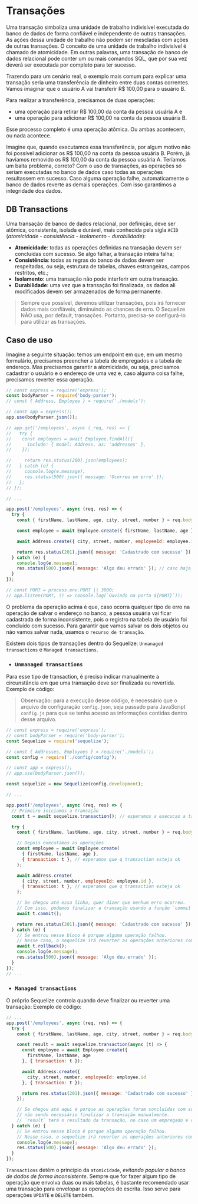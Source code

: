 # Transações
Uma transação simboliza uma unidade de trabalho indivisível executada do banco de dados de forma confiável e independente de outras transações. As ações dessa unidade de trabalho não podem ser mescladas com ações de outras transações. O conceito de uma unidade de trabalho indivisível é chamado de atomicidade. Em outras palavras, uma transação de banco de dados relacional pode conter um ou mais comandos SQL, que por sua vez deverá ser executada por completo para ter sucesso.

Trazendo para um cenário real, o exemplo mais comum para explicar uma transação seria uma transferência de dinheiro entre duas contas correntes. Vamos imaginar que o usuário A vai transferir R$ 100,00 para o usuário B.

Para realizar a transferência, precisamos de duas operações:
- uma operação para retirar R$ 100,00 da conta da pessoa usuária A e
- uma operação para adicionar R$ 100,00 na conta da pessoa usuária B.

Esse processo completo é uma operação atômica. Ou ambas acontecem, ou nada acontece.

Imagine que, quando executamos essa transferência, por algum motivo não foi possível adicionar os R$ 100,00 na conta da pessoa usuária B. Porém, já havíamos removido os R$ 100,00 da conta da pessoa usuária A. Teríamos um baita problema, correto? Com o uso de transações, as operações só seriam executadas no banco de dados caso todas as operações resultassem em sucesso. Caso alguma operação falhe, automaticamente o banco de dados reverte as demais operações. Com isso garantimos a integridade dos dados.


## DB Transactions
Uma transação de banco de dados relacional, por definição, deve ser atômica, consistente, isolada e durável, mais conhecida pela sigla `ACID` (*atomicidade - consistência - isolamento - durabilidade*):
- **Atomicidade**: todas as operações definidas na transação devem ser concluídas com sucesso. Se algo falhar, a transação inteira falha;
- **Consistência**: todas as regras do banco de dados devem ser respeitadas, ou seja, estrutura de tabelas, chaves estrangeiras, campos restritos, etc.;
- **Isolamento**: uma transação não pode interferir em outra transação.
- **Durabilidade**: uma vez que a transação foi finalizada, os dados ali modificados devem ser armazenados de forma permanente.

> Sempre que possível, devemos utilizar transações, pois irá fornecer dados mais confiáveis, diminuindo as chances de erro. O Sequelize NÃO usa, por default, transações. Portanto, precisa-se configurá-lo para utilizar as transações.


## Caso de uso
Imagine a seguinte situação: temos um endpoint em que, em um mesmo formulário, precisamos preencher a tabela de empregados e a tabela de endereço. Mas precisamos garantir a atomicidade, ou seja, precisamos cadastrar o usuário e o endereço de uma vez e, caso alguma coisa falhe, precisamos reverter essa operação.
```js
// const express = require('express');
const bodyParser = require('body-parser');
// const { Address, Employee } = require('./models');

// const app = express();
app.use(bodyParser.json());

// app.get('/employees', async (_req, res) => {
//   try {
//    const employees = await Employee.findAll({
//      include: { model: Address, as: 'addresses' },
//    });

//     return res.status(200).json(employees);
//   } catch (e) {
//     console.log(e.message);
//     res.status(500).json({ message: 'Ocorreu um erro' });
//   };
// });

// ...

app.post('/employees', async (req, res) => {
  try {
    const { firstName, lastName, age, city, street, number } = req.body;

    const employee = await Employee.create({ firstName, lastName, age }); // cria uma nova linha em Employee com os dados

    await Address.create({ city, street, number, employeeId: employee.id }); // cria uma nova linha em Address com os dados

    return res.status(201).json({ message: 'Cadastrado com sucesso' }); // se tudo certo
  } catch (e) {
    console.log(e.message);
    res.status(500).json({ message: 'Algo deu errado' }); // caso haja algum erro, nada eh feito
  }
});

// const PORT = process.env.PORT || 3000;
// app.listen(PORT, () => console.log(`Ouvindo na porta ${PORT}`));
```

O problema da operação acima é que, caso ocorra qualquer tipo de erro na operação de salvar o endereço no banco, a pessoa usuária vai ficar cadastrada de forma inconsistente, pois o registro na tabela de usuário foi concluído com sucesso. Para garantir que vamos salvar os dois objetos ou não vamos salvar nada, usamos o `recurso de transação`.

Existem dois tipos de transações dentro do Sequelize: `Unmanaged transactions` e `Managed transactions`.

- ### `Unmanaged transactions`
Para esse tipo de transaction, é preciso indicar manualmente a circunstância em que uma transação deve ser finalizada ou revertida. Exemplo de código:

> Observação: para a execução desse código, é necessário que o arquivo de configuração `config.json`, seja passado para JavaScript `config.js` para que se tenha acesso as informações contidas dentro desse arquivo.
```js
// const express = require('express');
// const bodyParser = require('body-parser');
const Sequelize = require('sequelize');

// const { Addresses, Employees } = require('./models');
const config = require('./config/config');

// const app = express();
// app.use(bodyParser.json());

const sequelize = new Sequelize(config.development);

// ...

app.post('/employees', async (req, res) => {
  // Primeiro iniciamos a transação
  const t = await sequelize.transaction(); // esperamos a execucao a transaction

  try {
    const { firstName, lastName, age, city, street, number } = req.body;

    // Depois executamos as operações
    const employee = await Employee.create(
      { firstName, lastName, age },
      { transaction: t }, // esperamos que q transaction esteja ok
    );

    await Address.create(
      { city, street, number, employeeId: employee.id },
      { transaction: t }, // esperamos que q transaction esteja ok
    );

    // Se chegou até essa linha, quer dizer que nenhum erro ocorreu.
    // Com isso, podemos finalizar a transação usando a função `commit`.
    await t.commit();

    return res.status(201).json({ message: 'Cadastrado com sucesso' });
  } catch (e) {
    // Se entrou nesse bloco é porque alguma operação falhou.
    // Nesse caso, o sequelize irá reverter as operações anteriores com a função rollback, não sendo necessário fazer manualmente
    await t.rollback();
    console.log(e.message);
    res.status(500).json({ message: 'Algo deu errado' });
  }
});
// ...
```

- ### `Managed transactions`
O próprio Sequelize controla quando deve finalizar ou reverter uma transação:
Exemplo de código:
```js
// ...
app.post('/employees', async (req, res) => {
  try {
    const { firstName, lastName, age, city, street, number } = req.body;

    const result = await sequelize.transaction(async (t) => {
      const employee = await Employee.create({
        firstName, lastName, age
      }, { transaction: t });

      await Address.create({
        city, street, number, employeeId: employee.id
      }, { transaction: t });

      return res.status(201).json({ message: 'Cadastrado com sucesso' });
    });

    // Se chegou até aqui é porque as operações foram concluídas com sucesso,
    // não sendo necessário finalizar a transação manualmente.
    // `result` terá o resultado da transação, no caso um empregado e o endereço cadastrado
  } catch (e) {
    // Se entrou nesse bloco é porque alguma operação falhou.
    // Nesse caso, o sequelize irá reverter as operações anteriores com a função rollback, não sendo necessário fazer manualmente
    console.log(e.message);
    res.status(500).json({ message: 'Algo deu errado' });
  }
});
```

`Transactions` detém o princípio da `atomicidade`, *evitando popular o banco de dados de forma inconsistente*. Sempre que for fazer algum tipo de operação que envolva duas ou mais tabelas, é bastante recomendado usar uma transação para envelopar as operações de escrita. Isso serve para operações `UPDATE` e `DELETE` também.
